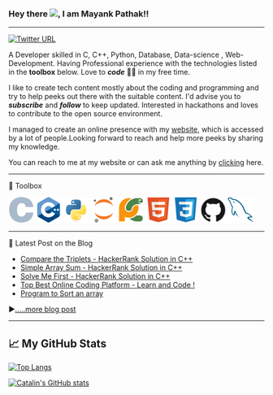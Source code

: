 ### Hey there <img src="https://raw.githubusercontent.com/MartinHeinz/MartinHeinz/master/wave.gif" width="30px">, I am Mayank Pathak!!
-------
[![Twitter URL](https://img.shields.io/twitter/url?label=Check-out%20my%20twitter%20handle&style=social&url=https%3A%2F%2Ftwitter.com%2Fmayankp4513)](https://twitter.com/mayankp4513)

A Developer skilled in C, C++, Python, Database, Data-science , Web-Development. Having Professional experience with the technologies listed in the **toolbox** below.
Love to ***code*** 👨‍💻 in my free time.

I like to create tech content mostly about the coding and programming and try to help peeks out there with the suitable content. I'd advise you to ***subscribe*** and ***follow*** to keep updated. Interested in hackathons and loves to contribute to the open source environment.

I managed to create an online presence with my [website](https://bestcodesource.blogspot.com/), which is accessed by a lot of people.Looking forward to reach and help more peeks by sharing my knowledge.

You can reach to me at my website or can ask me anything by [clicking](https://bestcodesource.blogspot.com/p/contact-us.html) here.


-------
🧰 Toolbox

<img src="https://github.com/devicons/devicon/blob/master/icons/c/c-original.svg" alt="C logo" width="50" height="50" />  <img src= "https://github.com/devicons/devicon/blob/master/icons/cplusplus/cplusplus-original.svg" alt="C++ logo" width="50" height="50" />  <img src="https://github.com/devicons/devicon/blob/master/icons/python/python-original.svg" alt="Python logo" width="50" height="50" />  <img src="https://github.com/devicons/devicon/blob/master/icons/jupyter/jupyter-original.svg" alt="Jupyter logo" width="50" height="50" />  <img src="https://github.com/devicons/devicon/blob/master/icons/pycharm/pycharm-original.svg" alt="Pycharm logo" width="50" height="50" />  <img src="https://github.com/devicons/devicon/blob/master/icons/html5/html5-original.svg" alt="HTML logo" width="50" height="50" />  <img src="https://github.com/devicons/devicon/blob/master/icons/css3/css3-original.svg" alt="CSS logo" width="50" height="50" />  <img src="https://github.com/devicons/devicon/blob/master/icons/github/github-original.svg" alt="Github logo" width="50" height="50" />  <img src="https://github.com/devicons/devicon/blob/master/icons/mysql/mysql-original.svg" alt="Mysql logo" width="50" height="50" />

-------

📘 Latest Post on the Blog
<!-- BLOG-POST-LIST:START-->
- [Compare the Triplets - HackerRank Solution in C++](https://bestcodesource.blogspot.com/2021/04/compare-triplets-hackerrank-solution-in.html)
- [Simple Array Sum - HackerRank Solution in C++](https://bestcodesource.blogspot.com/2021/04/simple-array-sum-hackerrank-solution-in.html)
- [Solve Me First - HackerRank Solution in C++](https://bestcodesource.blogspot.com/2021/04/solve-me-first-hackerrank-solution-in-c.html)
- [Top Best Online Coding Platform - Learn and Code !](https://bestcodesource.blogspot.com/2021/04/top-best-online-coding-platform-learn.html)
- [Program to Sort an array](https://bestcodesource.blogspot.com/2021/04/program-to-sort-array.html)
<!-- BLOG-POST-LIST:END-->


▶[.....more blog post](https://bestcodesource.blogspot.com/)

-------
## &#x1f4c8; My GitHub Stats

[![Top Langs](https://github-readme-stats.vercel.app/api/top-langs/?username=mayankpathak4513&hide=java&theme=radical)](https://github.com/anuraghazra/github-readme-stats)

[![Catalin's GitHub stats](https://github-readme-stats.vercel.app/api?username=mayankpathak4513&theme=radical)](https://github.com/anuraghazra/github-readme-stats)

<!--
**mayankpathak4513/mayankpathak4513** is a ✨ _special_ ✨ repository because its `README.md` (this file) appears on your GitHub profile.

Here are some ideas to get you started:

- 🔭 I’m currently working on ...
- 🌱 I’m currently learning ...
- 👯 I’m looking to collaborate on ...
- 🤔 I’m looking for help with ...
- 💬 Ask me about ...
- 📫 How to reach me: ...
- 😄 Pronouns: ...
- ⚡ Fun fact: ...
-->
